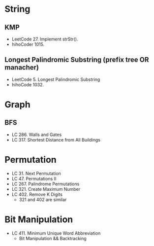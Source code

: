 # String

## KMP
  - LeetCode 27. Implement strStr().
  - hihoCoder 1015. 

## Longest Palindromic Substring (prefix tree OR manacher)
  - LeetCode 5. Longest Palindromic Substring
  - hihoCode 1032.

# Graph

## BFS

  - LC 286. Walls and Gates
  - LC 317. Shortest Distance from All Buildings

# Permutation

  - LC 31. Next Permutation
  - LC 47. Permutations II
  - LC 267. Palindrome Permutations
  - LC 321. Create Maximum Number
  - LC 402. Remove K Digits
    - 321 and 402 are similar

# Bit Manipulation

  - LC 411. Minimum Unique Word Abbreviation
    - Bit Manipulation && Backtracking